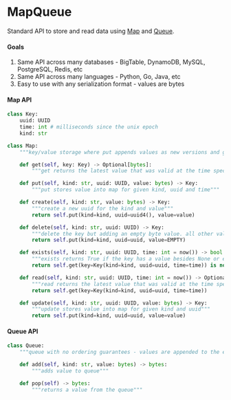 MapQueue
========

Standard API to store and read data using [Map](https://en.wikipedia.org/wiki/Associative_array) and [Queue](https://en.wikipedia.org/wiki/Queue_(abstract_data_type)). 

#### Goals
1. Same API across many databases - BigTable, DynamoDB, MySQL, PostgreSQL, Redis, etc
2. Same API across many languages - Python, Go, Java, etc
3. Easy to use with any serialization format - values are bytes

#### Map API

```python
class Key:
    uuid: UUID
    time: int # milliseconds since the unix epoch
    kind: str 
```

```python
class Map:
    """key/value storage where put appends values as new versions and get retrieves the latest value"""

    def get(self, key: Key) -> Optional[bytes]:
        """get returns the latest value that was valid at the time specified otherwise None"""

    def put(self, kind: str, uuid: UUID, value: bytes) -> Key:
        """put stores value into map for given kind, uuid and time"""

    def create(self, kind: str, value: bytes) -> Key:
        """create a new uuid for the kind and value"""
        return self.put(kind=kind, uuid=uuid4(), value=value)

    def delete(self, kind: str, uuid: UUID) -> Key:
        """delete the key but adding an empty byte value. all other values of the key are retained."""
        return self.put(kind=kind, uuid=uuid, value=EMPTY)

    def exists(self, kind: str, uuid: UUID, time: int = now()) -> bool:
        """exists returns True if the key has a value besides None or empty bytes in the Map"""
        return self.get(key=Key(kind=kind, uuid=uuid, time=time)) is not None

    def read(self, kind: str, uuid: UUID, time: int = now()) -> Optional[bytes]:
        """read returns the latest value that was valid at the time specified otherwise None"""
        return self.get(key=Key(kind=kind, uuid=uuid, time=time))

    def update(self, kind: str, uuid: UUID, value: bytes) -> Key:
        """update stores value into map for given kind and uuid"""
        return self.put(kind=kind, uuid=uuid, value=value)
```

#### Queue API

```python
class Queue:
    """queue with no ordering guarantees - values are appended to the end but may pop off out of order"""

    def add(self, kind: str, value: bytes) -> bytes:
        """adds value to queue"""

    def pop(self) -> bytes:
        """returns a value from the queue"""
```

